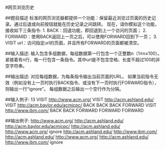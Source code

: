 #网页浏览历史

##题目描述
    标准的网页浏览器都提供一个功能：保留最近浏览过页面的历史记录。通过后退或向前按钮就能在历史记录之间跳转。
    现在，请你模拟这个功能，接收如下三条指令:
    1. BACK：回退功能，即回退到上一个访问的页面；
    2. FORWARD：使用BACK返回上一页之后，可以使用FORWARD回到下一页；
    3. VISIT url：访问指定url的页面，并且所有FORWARD的页面都被清空。

##输入描述:
    输入包含多组数据，每组数据第一行包含一个正整数n（1≤n≤100）。
    紧接着有n行，每一行包含一条指令。其中url是不包含空格、长度不超过100的非空字符串。


##输出描述:
    对应每组数据，为每条指令输出当前页面的URL。
    如果当前指令无效（例如没有上一页时执行BACK指令、或没有下一页时执行FORWARD指令），则输出一行“ignore”。
    每组数据之后输出一个空行作为分隔。

##输入例子:
    13
    VISIT http://www.acm.org/
    VISIT http://acm.ashland.edu/
    VISIT http://acm.baylor.edu/acmicpc/
    BACK
    BACK
    BACK
    FORWARD
    VISIT http://www.ibm.com/
    BACK
    BACK
    FORWARD
    FORWARD
    FORWARD

##输出例子:
    http://www.acm.org/
    http://acm.ashland.edu/
    http://acm.baylor.edu/acmicpc/
    http://acm.ashland.edu/
    http://www.acm.org/
    ignore
    http://acm.ashland.edu/
    http://www.ibm.com/
    http://acm.ashland.edu/
    http://www.acm.org/
    http://acm.ashland.edu/
    http://www.ibm.com/
    ignore